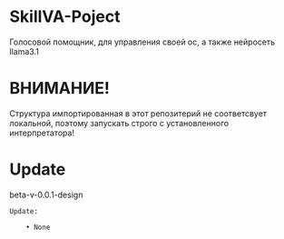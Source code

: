 # SkillVA-Poject
Голосовой помощник, для управления своей ос, а также нейросеть llama3.1

# ВНИМАНИЕ!
Структура импортированная в этот репозитерий не соответсвует локальной, поэтому 
запускать строго с установленного интерпретатора!
# Update
beta-v-0.0.1-design 
  
    Update:
  
        • None
